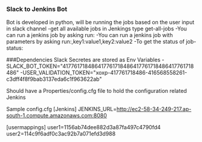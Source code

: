 ### Slack to Jenkins Bot ###
Bot is developed in python, will be running the jobs based on the user input in slack channel
    -get all available jobs in Jenkings type get-all-jobs
    -You can run a jenkins job by asking run:<jobname>
    -You can run a jenkins job with parameters by asking run:<jobname>,key1:value1,key2:value2
    -To get the status of job-status:<jobname>

###Dependencies
Slack Secretes are stored as Env Variables
    -SLACK_BOT_TOKEN="417761718486417761718486417761718486417761718486"
    -USER_VALIDATION_TOKEN="xoxp-417761718486-416568558261-c3dff4f8f9bab3137eda6c1f963622ab"

Should have a Properties/config.cfg file to hold the configuration related Jenkins

Sample config.cfg
[Jenkins]
JENKINS_URL=http://ec2-58-34-249-217.ap-south-1.compute.amazonaws.com:8080

[usermappings]
user1=1156ab74dee882d3a87fa497c4790fd4
user2=114c9f6adf0c3ac92b7a071efd3d988
